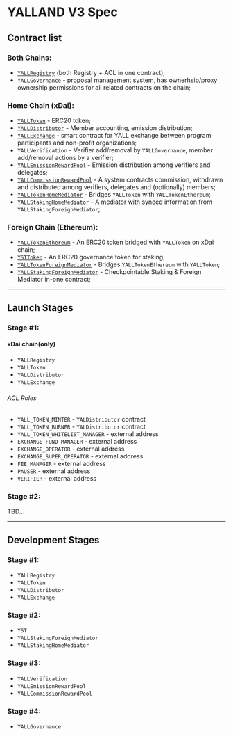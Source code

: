 # YALLAND V3 Spec

## Contract list

### Both Chains:
* [`YALLRegistry`](./YALLRegistry.md) (both Registry + ACL in one contract);
* [`YALLGovernance`](./YALLGovernance.md) - proposal management system, has ownerhsip/proxy ownership permissions for all related contracts on the chain;

### Home Chain (xDai):
* [`YALLToken`](./YALLToken.md) - ERC20 token;
* [`YALLDistributor`](./YALLDistributor.md) - Member accounting, emission distribution;
* [`YALLExchange`](./YALLExchange.md) - smart contract for YALL exchange between program participants and non-profit organizations;
* `YALLVerification` - Verifier add/removal by `YALLGovernance`, member add/removal actions by a verifier;
* [`YALLEmissionRewardPool`](./YALLEmissionRewardPool.md) - Emission distribution among verifiers and delegates;
* [`YALLCommissionRewardPool`](./YALLCommissionRewardPool.md) - A system contracts commission, withdrawn and distributed among verifiers, delegates and (optionally) members;
* [`YALLTokenHomeMediator`](./YALLTokenMediators.md) - Bridges `YALLToken` with `YALLTokenEthereum`;
* [`YALLStakingHomeMediator`](./YALLStakingHomeMediator.md) - A mediator with synced information from `YALLStakingForeignMediator`;

### Foreign Chain (Ethereum):
* [`YALLTokenEthereum`](./YALLTokenEthereum.md) - An ERC20 token bridged with `YALLToken` on xDai chain;
* [`YSTToken`](./YSTToken.md) - An ERC20 governance token for staking;
* [`YALLTokenForeignMediator`](./YALLTokenMediators.md) - Bridges `YALLTokenEthereum` with `YALLToken`;
* [`YALLStakingForeignMediator`](./YALLStakingForeignMediator.md) - Checkpointable Staking & Foreign Mediator in-one contract;

--------
## Launch Stages
### Stage #1:
#### xDai chain(only)

* `YALLRegistry`
* `YALLToken`
* `YALLDistributor`
* `YALLExchange`

###### ACL Roles
* `YALL_TOKEN_MINTER` - `YALDistributor` contract
* `YALL_TOKEN_BURNER` - `YALDistributor` contract
* `YALL_TOKEN_WHITELIST_MANAGER` - external address
* `EXCHANGE_FUND_MANAGER` - external address
* `EXCHANGE_OPERATOR` - external address
* `EXCHANGE_SUPER_OPERATOR` - external address
* `FEE_MANAGER` - external address
* `PAUSER` - external address
* `VERIFIER` - external address

### Stage #2:

TBD...

--------
## Development Stages
### Stage #1:

* `YALLRegistry`
* `YALLToken`
* `YALLDistributor`
* `YALLExchange`

### Stage #2:

* `YST`
* `YALLStakingForeignMediator`
* `YALLStakingHomeMediator`

### Stage #3:

* `YALLVerification`
* `YALLEmissionRewardPool`
* `YALLCommissionRewardPool`

### Stage #4:

* `YALLGovernance`
